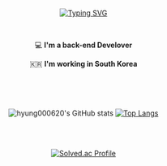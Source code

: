 <link rel="preconnect" href="https://fonts.googleapis.com">
<link rel="preconnect" href="https://fonts.gstatic.com" crossorigin>
<link href="https://fonts.googleapis.com/css2?family=Pushster&display=swap" rel="stylesheet">

<br>
<br>
<br>
<br>
<div align = "center" >

  
[![Typing SVG](https://readme-typing-svg.herokuapp.com?font='Pushster'&color=%236F90F7&size=32&center=true&height=100&lines=Hi+there%2C+I'm+Junhyung;Nice+to+meet+you)](https://git.io/typing-svg)
 
  </div>
<br>
<div align="center">
 
  💻   **I'm a back-end Develover**    

  🇰🇷  **I'm working in South Korea**
</div>
<br>
<br>
<br>
<div align="center" >
 
![hyung000620's GitHub stats](https://github-readme-stats.vercel.app/api?username=hyung000620&show_icons=true&theme=tokyonight)
[![Top Langs](https://github-readme-stats.vercel.app/api/top-langs/?username=hyung000620&langs_count=8&theme=tokyonight)](https://github.com/anuraghazra/github-readme-stats)

 
 </div>
 

<br>
<br>

<div align="center">
 
 [![Solved.ac Profile](http://mazassumnida.wtf/api/v2/generate_badge?boj=dksms1)](https://solved.ac/dksms1/)

</div>
